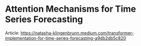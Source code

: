 
# Attention Mechanisms for Time Series Forecasting

Article: https://natasha-klingenbrunn.medium.com/transformer-implementation-for-time-series-forecasting-a9db2db5c820

